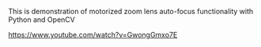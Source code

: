 This is demonstration of motorized zoom lens auto-focus functionality with Python and OpenCV

https://www.youtube.com/watch?v=GwongGmxo7E
